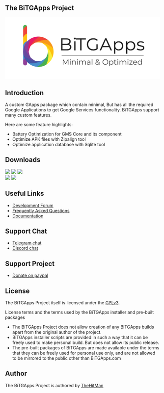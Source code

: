 ## The BiTGApps Project

![](banner.png)

## Introduction

A custom GApps package which contain minimal, But has all the required Google Applications to get Google Services functionality. BiTGApps support many custom features.

Here are some feature highlights:

* Battery Optimization for GMS Core and its component
* Optimize APK files with Zipalign tool
* Optimize application database with Sqlite tool

## Downloads

[![](https://img.shields.io/badge/ARM-%20R20-green.svg?style=flat-square)](https://bitgapps.com/downloads/arm)
[![](https://img.shields.io/badge/ARM64-%20R20-green.svg?style=flat-square)](https://bitgapps.com/downloads/arm64)
[![](https://img.shields.io/badge/Addons-%20R8-green.svg?style=flat-square)](https://bitgapps.com/downloads/addon)
<br>
[![](https://img.shields.io/badge/Configs-%20Generic-red.svg?style=flat-square)](https://bitgapps.com/downloads/configs)
[![](https://img.shields.io/badge/APK-%20v1.3-red.svg?style=flat-square)](https://bitgapps.com/downloads/APK)

## Useful Links

* [Development Forum](https://forum.xda-developers.com/t/custom-gapps-bitgapps-for-android.4012165)
* [Frequently Asked Questions](https://github.com/BiTGApps/BiTGApps/wiki/Frequently-Asked-Questions-(FAQ))
* [Documentation](docs/README.md)

## Support Chat

* [Telegram chat](https://t.me/bitgapps_group_official)
* [Discord chat](https://discord.gg/rY2KPqkuX5)

## Support Project

* [Donate on paypal](https://www.paypal.me/kartikverma443)

## License

The BiTGApps Project itself is licensed under the [GPLv3](https://github.com/BiTGApps/BiTGApps/blob/master/LICENSE).

License terms and the terms used by the BiTGApps installer and pre-built packages

   * The BiTGApps Project does not allow creation of any BiTGApps builds apart from the original author of the project.
   * BiTGApps installer scripts are provided in such a way that it can be freely used to make personal build. But does not allow its public release.
   * The pre-built packages of BiTGApps are made available under the terms that they can be freely used for personal use only, and are not allowed to be mirrored to the public other than BiTGApps.com

## Author

The BiTGApps Project is authored by [TheHitMan](https://TheHitMan7.github.io/)
